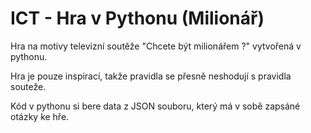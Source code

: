 # ICT - Hra v Pythonu  (Milionář)
Hra na motivy televizní soutěže "Chcete být milionářem ?" vytvořená v pythonu.

Hra je pouze inspirací, takže pravidla se přesně neshodují s pravidla souteže.

Kód v pythonu si bere data z JSON souboru, který má v sobě zapsáné otázky ke hře.
